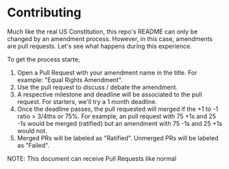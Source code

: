 # Contributing

Much like the real US Constitution, this repo's README can only be changed by an amendment process. However, in this case, amendments are pull requests. Let's see what happens during this experience. 

To get the process starte;

1. Open a Pull Request with your amendment name in the title. For example: "Equal Rights Amendment".
2. Use the pull request to discuss / debate the amendment.
3. A respective milestone and deadline will be associated to the pull request. For starters, we'll try a 1 month deadline.
4. Once the deadline passes, the pull requested will merged if the +1 to -1 ratio > 3/4ths or 75%. For example, an pull request with 75 +1s and 25 -1s would be merged (ratified) but an amendment with 75 -1s and 25 +1s would not.
5. Merged PRs will be labeled as "Ratified". Unmerged PRs will be labeled as "Failed".

NOTE: This document can receive Pull Requests like normal
